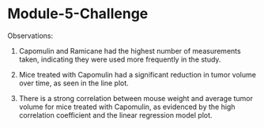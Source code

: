 # Module-5-Challenge


Observations:

1) Capomulin and Ramicane had the highest number of measurements taken, indicating they were used more frequently in the study.


2) Mice treated with Capomulin had a significant reduction in tumor volume over time, as seen in the line plot.


3) There is a strong correlation between mouse weight and average tumor volume for mice treated with Capomulin, as evidenced by the high correlation coefficient and the linear regression model plot.
